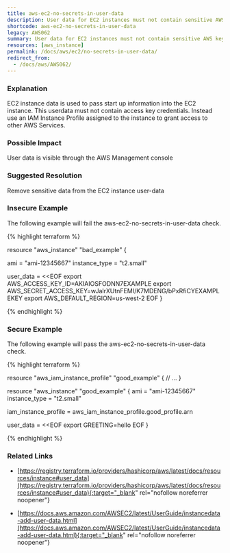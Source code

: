 ```yaml
---
title: aws-ec2-no-secrets-in-user-data
description: User data for EC2 instances must not contain sensitive AWS keys
shortcode: aws-ec2-no-secrets-in-user-data
legacy: AWS062
summary: User data for EC2 instances must not contain sensitive AWS keys 
resources: [aws_instance] 
permalink: /docs/aws/ec2/no-secrets-in-user-data/
redirect_from: 
  - /docs/aws/AWS062/
---
```


### Explanation


EC2 instance data is used to pass start up information into the EC2 instance. This userdata must not contain access key credentials. Instead use an IAM Instance Profile assigned to the instance to grant access to other AWS Services.


### Possible Impact
User data is visible through the AWS Management console

### Suggested Resolution
Remove sensitive data from the EC2 instance user-data


### Insecure Example

The following example will fail the aws-ec2-no-secrets-in-user-data check.

{% highlight terraform %}

resource "aws_instance" "bad_example" {

  ami           = "ami-12345667"
  instance_type = "t2.small"

  user_data = <<EOF
export AWS_ACCESS_KEY_ID=AKIAIOSFODNN7EXAMPLE
export AWS_SECRET_ACCESS_KEY=wJalrXUtnFEMI/K7MDENG/bPxRfiCYEXAMPLEKEY
export AWS_DEFAULT_REGION=us-west-2 
EOF
}

{% endhighlight %}



### Secure Example

The following example will pass the aws-ec2-no-secrets-in-user-data check.

{% highlight terraform %}

resource "aws_iam_instance_profile" "good_example" {
    // ...
}

resource "aws_instance" "good_example" {
  ami           = "ami-12345667"
  instance_type = "t2.small"

  iam_instance_profile = aws_iam_instance_profile.good_profile.arn

  user_data = <<EOF
  export GREETING=hello
EOF
}

{% endhighlight %}



### Related Links


- [https://registry.terraform.io/providers/hashicorp/aws/latest/docs/resources/instance#user_data](https://registry.terraform.io/providers/hashicorp/aws/latest/docs/resources/instance#user_data){:target="_blank" rel="nofollow noreferrer noopener"}

- [https://docs.aws.amazon.com/AWSEC2/latest/UserGuide/instancedata-add-user-data.html](https://docs.aws.amazon.com/AWSEC2/latest/UserGuide/instancedata-add-user-data.html){:target="_blank" rel="nofollow noreferrer noopener"}


